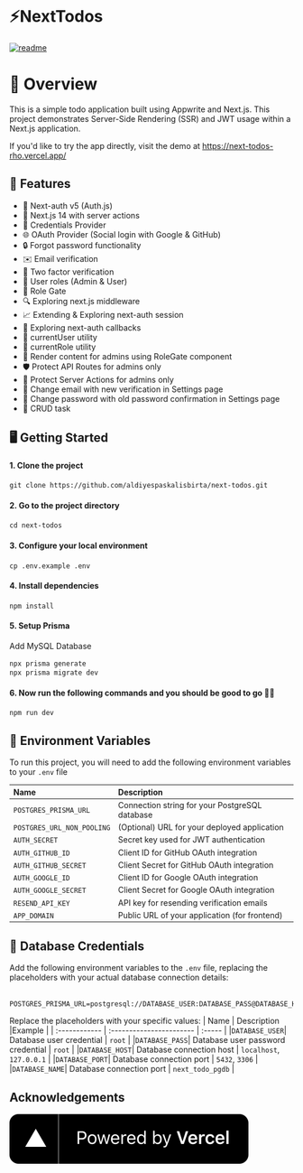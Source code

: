 # ⚡NextTodos

[![readme](https://github.com/aldiyespaskalisbirta/next-todos/assets/84847746/555281de-d345-468a-a790-8e2ae52487ad)](https://ext-todos-rho.vercel.app/)

# 🔎 Overview

This is a simple todo application built using Appwrite and Next.js. This project demonstrates Server-Side Rendering (SSR) and JWT usage within a Next.js application.

If you'd like to try the app directly, visit the demo at https://next-todos-rho.vercel.app/

## 🤙 Features

- 🔐 Next-auth v5 (Auth.js)
- 🚀 Next.js 14 with server actions
- 🔑 Credentials Provider
- 🌐 OAuth Provider (Social login with Google & GitHub)
- 🔒 Forgot password functionality
- ✉️ Email verification
- 📱 Two factor verification
- 👥 User roles (Admin & User)
- 🚧 Role Gate
- 🔍 Exploring next.js middleware
- 📈 Extending & Exploring next-auth session
- 🔄 Exploring next-auth callbacks
- 🧑 currentUser utility
- 👮 currentRole utility
- 👑 Render content for admins using RoleGate component
- 🛡️ Protect API Routes for admins only
- 🔐 Protect Server Actions for admins only
- 📧 Change email with new verification in Settings page
- 🔑 Change password with old password confirmation in Settings page
- 🧾 CRUD task

## 🖥️ Getting Started

#### 1. Clone the project

```shell
git clone https://github.com/aldiyespaskalisbirta/next-todos.git
```

#### 2. Go to the project directory

```shell
cd next-todos
```

#### 3. Configure your local environment

```shell
cp .env.example .env
```

#### 4. Install dependencies

```shell
npm install
```

#### 5. Setup Prisma

Add MySQL Database

```shell
npx prisma generate
npx prisma migrate dev

```

#### 6. Now run the following commands and you should be good to go 💪🏼

```shell
npm run dev
```

## 🔑 Environment Variables

To run this project, you will need to add the following environment variables to your `.env` file

| Name                       | Description                                    |
| :------------------------- | :--------------------------------------------- |
| `POSTGRES_PRISMA_URL`      | Connection string for your PostgreSQL database |
| `POSTGRES_URL_NON_POOLING` | (Optional) URL for your deployed application   |
| `AUTH_SECRET`              | Secret key used for JWT authentication         |
| `AUTH_GITHUB_ID`           | Client ID for GitHub OAuth integration         |
| `AUTH_GITHUB_SECRET`       | Client Secret for GitHub OAuth integration     |
| `AUTH_GOOGLE_ID`           | Client ID for Google OAuth integration         |
| `AUTH_GOOGLE_SECRET`       | Client Secret for Google OAuth integration     |
| `RESEND_API_KEY`           | API key for resending verification emails      |
| `APP_DOMAIN`               | Public URL of your application (for frontend)  |

## 🔐 Database Credentials

Add the following environment variables to the `.env` file, replacing the placeholders with your actual database connection details:

```shell
  POSTGRES_PRISMA_URL=postgresql://DATABASE_USER:DATABASE_PASS@DATABASE_HOST:DATABASE_PORT/DATABASE_NAME
```

Replace the placeholders with your specific values:
| Name | Description |Example |
| :------------ | :----------------------- | :----- |
|`DATABASE_USER`| Database user credential | `root` |
|`DATABASE_PASS`| Database user password credential | `root` |
|`DATABASE_HOST`| Database connection host | `localhost`, `127.0.0.1` |
|`DATABASE_PORT`| Database connection port | `5432`, `3306` |
|`DATABASE_NAME`| Database connection port | `next_todo_pgdb` |

## Acknowledgements

[![Powered by Vercel](https://raw.githubusercontent.com/abumalick/powered-by-vercel/master/powered-by-vercel.svg)](https://vercel.com?utm_source=powered-by-vercel)
